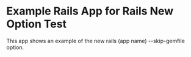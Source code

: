 # Example Rails App for Rails New Option Test

This app shows an example of the new rails (app name) --skip-gemfile option.

